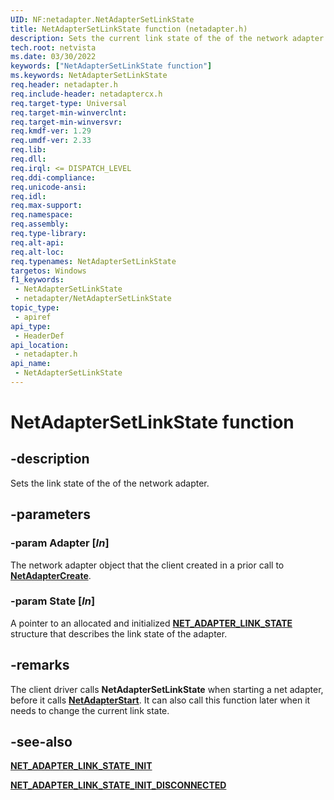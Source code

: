 ```yaml
---
UID: NF:netadapter.NetAdapterSetLinkState
title: NetAdapterSetLinkState function (netadapter.h)
description: Sets the current link state of the of the network adapter.
tech.root: netvista
ms.date: 03/30/2022
keywords: ["NetAdapterSetLinkState function"]
ms.keywords: NetAdapterSetLinkState
req.header: netadapter.h
req.include-header: netadaptercx.h
req.target-type: Universal
req.target-min-winverclnt: 
req.target-min-winversvr: 
req.kmdf-ver: 1.29
req.umdf-ver: 2.33 
req.lib: 
req.dll: 
req.irql: <= DISPATCH_LEVEL
req.ddi-compliance: 
req.unicode-ansi: 
req.idl: 
req.max-support: 
req.namespace: 
req.assembly: 
req.type-library: 
req.alt-api: 
req.alt-loc: 
req.typenames: NetAdapterSetLinkState
targetos: Windows
f1_keywords:
 - NetAdapterSetLinkState
 - netadapter/NetAdapterSetLinkState
topic_type:
 - apiref
api_type:
 - HeaderDef
api_location:
 - netadapter.h
api_name:
 - NetAdapterSetLinkState
---
```


# NetAdapterSetLinkState function


## -description

Sets the link state of the of the network adapter.

## -parameters

### -param Adapter [_In_]

The network adapter object that the client created in a prior call to [**NetAdapterCreate**](nf-netadapter-netadaptercreate.md).

### -param State [_In_]

A pointer to an allocated and initialized [**NET_ADAPTER_LINK_STATE**](ns-netadapter-_net_adapter_link_state.md) structure that describes the link state of the adapter.

## -remarks

The client driver calls **NetAdapterSetLinkState** when starting a net adapter, before it calls [**NetAdapterStart**](nf-netadapter-netadapterstart.md). It can also call this function later when it needs to change the current link state.

## -see-also

[**NET_ADAPTER_LINK_STATE_INIT**](nf-netadapter-net_adapter_link_state_init.md)

[**NET_ADAPTER_LINK_STATE_INIT_DISCONNECTED**](nf-netadapter-net_adapter_link_state_init_disconnected.md)

